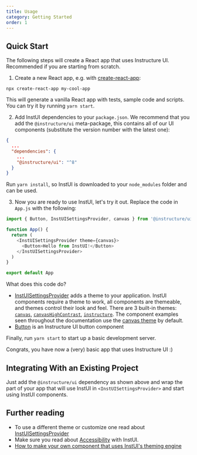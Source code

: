 ```yaml
---
title: Usage
category: Getting Started
order: 1
---
```


## Quick Start

The following steps will create a React app that uses Instructure UI. Recommended if you are starting from scratch.

1. Create a new React app, e.g. with [create-react-app](https://reactjs.org/docs/create-a-new-react-app.html):

```shell
npx create-react-app my-cool-app
```

This will generate a vanilla React app with tests, sample code and scripts. You can try it by running `yarn start`.

2. Add InstUI dependencies to your `package.json`. We recommend that you add the `@instructure/ui` meta-package, this contains all of our UI components (substitute the version number with the latest one):

```json
{
  ...
  "dependencies": {
    ...
    "@instructure/ui": "^8"
  }
}
```

Run `yarn install`, so InstUI is downloaded to your `node_modules` folder and can be used.

3. Now you are ready to use InstUI, let's try it out. Replace the code in `App.js` with the following:

```javascript
import { Button, InstUISettingsProvider, canvas } from '@instructure/ui'

function App() {
  return (
    <InstUISettingsProvider theme={canvas}>
      <Button>Hello from InstUI!</Button>
    </InstUISettingsProvider>
  )
}

export default App
```

What does this code do?

- [InstUISettingsProvider](#InstUISettingsProvider) adds a theme to your application. InstUI components require a theme to work, all components are themeable, and themes control their look and feel. There are 3 built-in themes: [`canvas`](#canvas), [`canvasHighContrast`](#canvas-high-contrast), [`instructure`](#instructure). The component examples seen throughout the documentation use the [canvas theme](#canvas) by default.
- [Button](#Button) is an Instructure UI button component

Finally, run `yarn start` to start up a basic development server.

Congrats, you have now a (very) basic app that uses Instructure UI :)

## Integrating With an Existing Project

Just add the `@instructure/ui` dependency as shown above and wrap the part of your app that will use InstUI in `<InstUISettingsProvider>` and start using InstUI components.

## Further reading

- To use a different theme or customize one read about [InstUISettingsProvider](#InstUISettingsProvider)
- Make sure you read about [Accessibility](#accessibility) with InstUI.
- [How to make your own component that uses InstUI's theming engine](#emotion)
